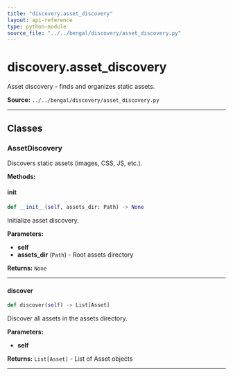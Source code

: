 ```yaml
---
title: "discovery.asset_discovery"
layout: api-reference
type: python-module
source_file: "../../bengal/discovery/asset_discovery.py"
---
```


# discovery.asset_discovery

Asset discovery - finds and organizes static assets.

**Source:** `../../bengal/discovery/asset_discovery.py`

---

## Classes

### AssetDiscovery


Discovers static assets (images, CSS, JS, etc.).




**Methods:**

#### __init__

```python
def __init__(self, assets_dir: Path) -> None
```

Initialize asset discovery.

**Parameters:**

- **self**
- **assets_dir** (`Path`) - Root assets directory

**Returns:** `None`






---
#### discover

```python
def discover(self) -> List[Asset]
```

Discover all assets in the assets directory.

**Parameters:**

- **self**

**Returns:** `List[Asset]` - List of Asset objects






---


